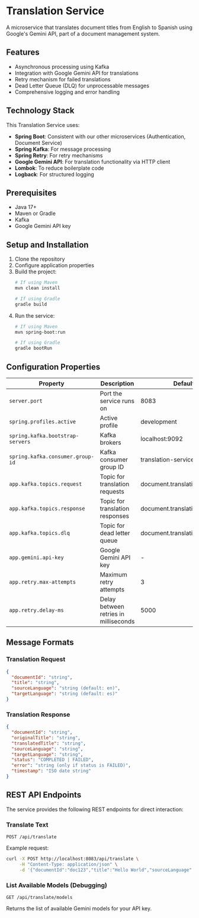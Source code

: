 # Translation Service

A microservice that translates document titles from English to Spanish using Google's Gemini API, part of a document management system.

## Features

- Asynchronous processing using Kafka
- Integration with Google Gemini API for translations
- Retry mechanism for failed translations
- Dead Letter Queue (DLQ) for unprocessable messages
- Comprehensive logging and error handling

## Technology Stack

This Translation Service uses:

- **Spring Boot**: Consistent with our other microservices (Authentication, Document Service)
- **Spring Kafka**: For message processing
- **Spring Retry**: For retry mechanisms
- **Google Gemini API**: For translation functionality via HTTP client
- **Lombok**: To reduce boilerplate code
- **Logback**: For structured logging

## Prerequisites

- Java 17+
- Maven or Gradle
- Kafka
- Google Gemini API key

## Setup and Installation

1. Clone the repository
2. Configure application properties
3. Build the project:
   ```bash
   # If using Maven 
   mvn clean install
   
   # If using Gradle 
   gradle build
   ```
4. Run the service:
   ```bash
   # If using Maven 
   mvn spring-boot:run
   
   # If using Gradle 
   gradle bootRun
   ```

## Configuration Properties

| Property | Description | Default |
|----------|-------------|---------|
| `server.port` | Port the service runs on | 8083 |
| `spring.profiles.active` | Active profile | development |
| `spring.kafka.bootstrap-servers` | Kafka brokers | localhost:9092 |
| `spring.kafka.consumer.group-id` | Kafka consumer group ID | translation-service-group |
| `app.kafka.topics.request` | Topic for translation requests | document.translation.request |
| `app.kafka.topics.response` | Topic for translation responses | document.translation.response |
| `app.kafka.topics.dlq` | Topic for dead letter queue | document.translation.dlq |
| `app.gemini.api-key` | Google Gemini API key | - |
| `app.retry.max-attempts` | Maximum retry attempts | 3 |
| `app.retry.delay-ms` | Delay between retries in milliseconds | 5000 |

## Message Formats

### Translation Request

```json
{
  "documentId": "string",
  "title": "string",
  "sourceLanguage": "string (default: en)",
  "targetLanguage": "string (default: es)"
}
```

### Translation Response

```json
{
  "documentId": "string",
  "originalTitle": "string",
  "translatedTitle": "string",
  "sourceLanguage": "string",
  "targetLanguage": "string",
  "status": "COMPLETED | FAILED",
  "error": "string (only if status is FAILED)",
  "timestamp": "ISO date string"
}
```

## REST API Endpoints

The service provides the following REST endpoints for direct interaction:

### Translate Text

```
POST /api/translate
```

Example request:
```bash
curl -X POST http://localhost:8083/api/translate \
     -H "Content-Type: application/json" \
     -d '{"documentId":"doc123","title":"Hello World","sourceLanguage":"en","targetLanguage":"es"}'
```

### List Available Models (Debugging)

```
GET /api/translate/models
```

Returns the list of available Gemini models for your API key.
